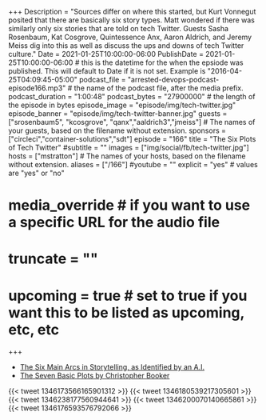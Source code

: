 +++
Description = "Sources differ on where this started, but Kurt Vonnegut posited that there are basically six story types. Matt wondered if there was similarly only six stories that are told on tech Twitter. Guests Sasha Rosenbaum, Kat Cosgrove, Quintessence Anx, Aaron Aldrich, and Jeremy Meiss dig into this as well as discuss the ups and downs of tech Twitter culture."
Date = 2021-01-25T10:00:00-06:00
PublishDate = 2021-01-25T10:00:00-06:00 # this is the datetime for the when the epsiode was published. This will default to Date if it is not set. Example is "2016-04-25T04:09:45-05:00"
podcast_file = "arrested-devops-podcast-episode166.mp3" # the name of the podcast file, after the media prefix.
podcast_duration = "1:00:48"
podcast_bytes = "27900000" # the length of the episode in bytes
episode_image = "episode/img/tech-twitter.jpg"
episode_banner = "episode/img/tech-twitter-banner.jpg"
guests = ["srosenbaum5", "kcosgrove", "qanx","aaldrich3","jmeiss"] # The names of your guests, based on the filename without extension.
sponsors = ["circleci","container-solutions","sdt"]
episode = "166"
title = "The Six Plots of Tech Twitter"
#subtitle = ""
images = ["img/social/fb/tech-twitter.jpg"]
hosts = ["mstratton"] # The names of your hosts, based on the filename without extension.
aliases = ["/166"]
#youtube = ""
explicit = "yes" # values are "yes" or "no"
# media_override # if you want to use a specific URL for the audio file
# truncate = ""
# upcoming = true # set to true if you want this to be listed as upcoming, etc, etc
+++
- [The Six Main Arcs in Storytelling, as Identified by an A.I.](https://www.theatlantic.com/technology/archive/2016/07/the-six-main-arcs-in-storytelling-identified-by-a-computer/490733/)
- [The Seven Basic Plots by Christopher Booker](https://www.theguardian.com/books/2004/nov/21/fiction.features)

{{< tweet 1346173566165901312 >}}
{{< tweet 1346180539217305601 >}}
{{< tweet 1346238177560944641 >}}
{{< tweet 1346200070140665861 >}}
{{< tweet 1346176593576792066 >}}

